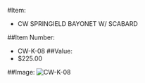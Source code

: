 #Item:
* CW SPRINGIELD BAYONET W/ SCABARD



##Item Number:
* CW-K-08
##Value:
* $225.00

##Image:
![CW-K-08](../../Images/CW-K-08.jpg)


